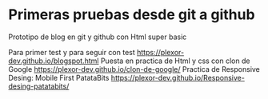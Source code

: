 # Primeras pruebas desde git a github
Prototipo de blog en git y github con Html super basic

Para primer test y para seguir con test https://plexor-dev.github.io/blogspot.html
Puesta en practica de Html y css con clon de Google https://plexor-dev.github.io/clon-de-google/
Practica de Responsive Desing: Mobile First PatataBits https://plexor-dev.github.io/Responsive-desing-patatabits/